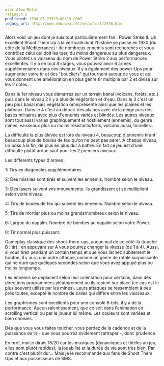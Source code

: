 ```yaml
---
user:Alex-Metal
rating:4.5
published: 2008-01-23T23:08:19.000Z
legacy_url: http://www.emunova.net/veda/test/2448.htm
---
```

Alors voici un jeu dont je suis tout particulièrement fan : Power Strike II. Un excellent Shoot Them Up à la verticale dont l'histoire se passe en 1930 (du côté de la Méditerranée) : de nombreux ennemis sont recherchés et vous contrôlez celui qui doit les tuer, du moins dangereux au plus dangereux. Vous pilotez un vaisseau du nom de Power Strike 2 aux performances excellentes. Il y a en tout 8 stages, vous pouvez avoir 6 armes supplémentaires dans ces niveaux. Il y a également des power-Ups pour augmenter votre tir et des "boucliers" qui tournent autour de vous et qui vous donnent une amélioration en plus genre tir multiplié par 2 et divisé sur les 2 côtés...  

  

Dans le 1er niveau vous démarrez sur un terrain banal (volcans, forêts, etc.) puis dans le niveau 2 il y a plus de végétation et d'eau. Dans le 3 c'est un peu plus banal mais végétation omniprésente ainsi que les plaines et les plateaux. Dans le 4 c'est au départ des plaines avec de la neige puis des bases militaires avec plus d'ennemis variés et blindés. Les autres niveaux sont tout aussi variés graphiquement et hostilement (ennemis), du genre : mines, vaisseaux plus ou moins résistants/forts, volcans aussi, tourelles...  

  

La difficulté la plus élevée est lors du niveau 4, beaucoup d'ennemis tirant beaucoup plus de boules de feu qu'on ne peut pas parer. A chaque niveau, un boss à la fin, de plus en plus dur à battre. En fait ce jeu est d'une difficulté plutôt ardue sauf pour les 2 premiers niveaux.  

  

Les différents types d'armes :  

  

1: Tirs en diagonales supplémentaires.  

2: Des missiles sont tirés et suivent les ennemis. Nombre selon le niveau.  

3: Des lasers suivent vos mouvements. Ils grandissent et se multiplient selon votre niveau.   

4: Tirs de boules de feu qui suivent les ennemis. Nombre selon le niveau.  

5: Tirs de mortier plus ou moins grands/nombreux selon le niveau.  

6: Largue du napalm. Nombre de bombes au napalm selon votre Power.  

0: Tir normal plus puissant.  

  

Gameplay classique des shoot-them-ups, aucun mal de ce côté-là (touche B : tir) ; en appuyant sur A vous pourrez changer la vitesse (de 1 à 4). Aussi, si vous tirez pendant un certain temps et que vous lâchez subitement le bouton, il y aura une autre attaque, comme un genre de rafale surpuissante qui ne dure que quelques secondes selon que vous avez appuyé plus ou moins longtemps.  

  

Les ennemis se déplacent selon leur orientation pour certains, dans des directions programmées aléatoirement ou ils restent sur place (ce cas est le plus souvent utilisé par les mines). Leurs attaques se ressemblent à peu près toutes, excepté le nombre de balles qui diffère entre les vaisseaux.  

  

Les graphismes sont excellents pour une console 8-bits, il y a de la performance. Aucun ralentissement, que ce soit dans l'animation en scrolling vertical ou par le joueur lui même. Les couleurs sont variées et bien choisies.  

  

Dès que vous vous faites toucher, vous perdez de la cadence et de la puissance de tir - que vous pourrez évidement rattraper -, donc prudence.  

  

En bref, moi je dirais 18/20 car les musiques (dynamiques et fidèles au jeu, elles sont plutôt rapides), la jouabilité et la durée de vie sont très bien. Par contre c'est plutôt dur... Mais je le recommande aux fans de Shoot Them Ups et aux possesseurs de SMS.